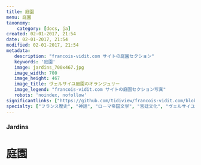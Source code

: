 ```yaml
---
title: 庭園
menu: 庭園
taxonomy:
    category: [docs, ja]
created: 02-01-2017, 21:54
date: 02-01-2017, 21:54
modified: 02-01-2017, 21:54
metadata:
   description: "francois-vidit.com サイトの庭園セクション"
   keywords: '庭園'
   image: jardins_700x467.jpg
   image_width: 700
   image_height: 467
   image_title: ヴェルサイユ庭園のオランジュリー
   image_legend: "francois-vidit.com サイトの庭園セクション写真"
   robots: 'noindex, nofollow'
significantlinks: ["https://github.com/tidiview/francois-vidit.com/blob/develop/user/sites/docs/pages/01.reference/01.versailles/02.jardins/chapter.ja.md"]
specialty: ["フランス歴史", "神話", "ローマ帝国文学", "宮廷文化", "ヴェルサイユ宮殿", "庭園"]
---
```

### Jardins

# 庭園